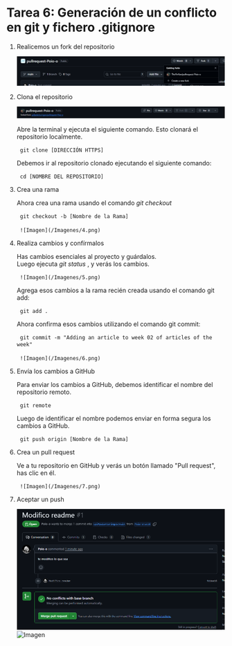 # Tarea 6: Generación de un conflicto en git y fichero .gitignore

1. Realicemos un fork del repositorio

	![Imagen](/Imagenes/1.png)


2. Clona el repositorio

	![Imagen](/Imagenes/2.png)

	Abre la terminal y ejecuta el siguiente comando. Esto clonará el repositorio localmente.

		git clone [DIRECCIÓN HTTPS]

	Debemos ir al repositorio clonado ejecutando el siguiente comando:

		cd [NOMBRE DEL REPOSITORIO]


3. Crea una rama

	Ahora crea una rama usando el comando *git checkout*
	
		git checkout -b [Nombre de la Rama]

		![Imagen](/Imagenes/4.png)


4. Realiza cambios y confírmalos

	Has cambios esenciales al proyecto y guárdalos. <br>
	Luego ejecuta *git status* , y verás los cambios.

		![Imagen](/Imagenes/5.png)

	Agrega esos cambios a la rama recién creada usando el comando git add:

		git add .

	Ahora confirma esos cambios utilizando el comando git commit:

		git commit -m "Adding an article to week 02 of articles of the week"	
	
		![Imagen](/Imagenes/6.png)


5. Envía los cambios a GitHub


	Para enviar los cambios a GitHub, debemos identificar el nombre del repositorio remoto.

		git remote

	Luego de identificar el nombre podemos enviar en forma segura los cambios a GitHub.

		git push origin [Nombre de la Rama]


6. Crea un pull request

	Ve a tu repositorio en GitHub y verás un botón llamado "Pull request", has clic en él.

		![Imagen](/Imagenes/7.png)


7. Aceptar un push

	![Imagen](/Imagenes/Aceptamos_El_PullMiguel.png)
	![Imagen](/Imagenes/Aceptamos_El_PullMiguel1.png)
